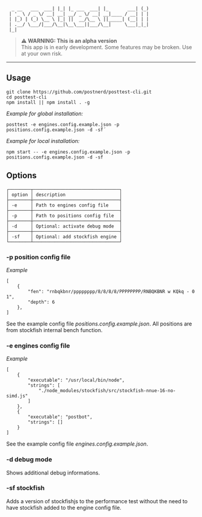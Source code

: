 ```                  _   _            _             _ _
  _ __   ___  ___| |_| |_ ___  ___| |_       ___| (_)
 | '_ \ / _ \/ __| __| __/ _ \/ __| __|____ / __| | |
 | |_) | (_) \__ \ |_| ||  __/\__ \ ||_____| (__| | |
 | .__/ \___/|___/\__|\__\___||___/\__|     \___|_|_|
 |_|
```
> **⚠ WARNING: This is an alpha version**  
> This app is in early development. Some features may be broken. Use at your own risk.
----------

## Usage

```
git clone https://github.com/postnerd/posttest-cli.git
cd posttest-cli
npm install || npm install . -g
```

*Example for global installation:*
```
posttest -e engines.config.example.json -p positions.config.example.json -d -sf´
```

*Example for local installation:*
```
npm start -- -e engines.config.example.json -p positions.config.example.json -d -sf
```

## Options
```
┌────────┬────────────────────────────────┐
│ option │ description                    │
├────────┼────────────────────────────────┤
│ -e     │ Path to engines config file    │
├────────┼────────────────────────────────┤
│ -p     │ Path to positions config file  │
├────────┼────────────────────────────────┤
│ -d     │ Optional: activate debug mode  │
├────────┼────────────────────────────────┤
│ -sf    │ Optional: add stockfish engine │
└────────┴────────────────────────────────┘
```

### -p position config file

*Example*
```
[
    {
        "fen": "rnbqkbnr/pppppppp/8/8/8/8/PPPPPPPP/RNBQKBNR w KQkq - 0 1",
        "depth": 6
    },
]
```

See the example config file _positions.config.example.json_. All positions are from stockfish internal bench function.

### -e engines config file

*Example*
```
[
    {
        "executable": "/usr/local/bin/node",
        "strings": [
            "./node_modules/stockfish/src/stockfish-nnue-16-no-simd.js"
        ]
    },
    {
        "executable": "postbot",
        "strings": []
    }
]
```

See the example config file _engines.config.example.json_.

### -d debug mode

Shows additional debug informations.

### -sf stockfish

Adds a version of stockfishjs to the performance test without the need to have stockfish added to the engine config file.

